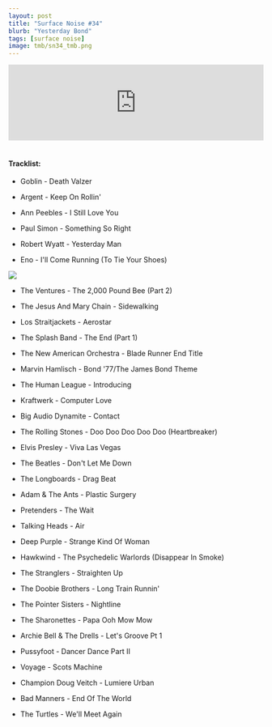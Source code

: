 ```yaml
---
layout: post
title: "Surface Noise #34"
blurb: "Yesterday Bond"
tags: [surface noise]
image: tmb/sn34_tmb.png
---
```


<iframe scrolling="no" id="hearthis_at_track_3028409" width="100%" height="150" src="https://hearthis.at/embed/3028409/transparent_black/?hcolor=&color=&style=2&block_size=2&block_space=1&background=1&waveform=0&cover=0&autoplay=0&css=" frameborder="0" allowtransparency allow="autoplay"><p>Listen to <a href="https://hearthis.at/zerocc/surface-noise-34-5418/" target="_blank">Surface Noise #34 (5/4/18)</a> <span>by</span><a href="https://hearthis.at/zerocc/" target="_blank" >Zero</a> <span>on</span> <a href="https://hearthis.at/" target="_blank">hearthis.at</a></p></iframe>
&nbsp;

#### Tracklist:

- Goblin - Death Valzer
- Argent - Keep On Rollin'
- Ann Peebles - I Still Love You

- Paul Simon - Something So Right
- Robert Wyatt - Yesterday Man
- Eno - I'll Come Running (To Tie Your Shoes)

![](https://lh3.googleusercontent.com/vQoBgkdmHl71bth4ZC7OFVZ9wnWY9s8IlUeWXUFl4jjS4hBxhzZP1gCKQwIVvTEEUUVHFlsnaC27LUlLGg2A_wxGI7b8lLwPnOhCmr1i7axO1ZI-D6YsbsH4MJpGrxljZ3e3uYbCUWA62AlHgZK-fUYmBM4Ha1cV5esOx1VGBCIoc5btIkhk_7lA3I62VoVHOSq88UwD-f0xckq4jG_wg5Mlf1TXYmGJcdH--8zzf4_mjqa3Xafyhq5JKYrIpWxBzCH3ii-RudKqovPugZ_X38_VogLQf9A-Wazx32AnEid0aurdD8BNwuzTBpvvgFns92GhA6aVBgxo4qvpB2sok7evGpq7XIouAwe6-c1lWn2xRTGXefovXf9-Hfy_E7bDv_u_AUPBTcm1oSnRQItOO6nYHiM2kUBU_poOw2JqWSe6pmEYmEQ3ymjshbylu2Nn10Tnv79xUFtfyB3BvpZwS2vfp_-3iIAoa5jNxq_XmB7tdMejM-R4bmnMK5PjncADu04rVVKxXM2i0rOZone-udKe4xS97HNhhOqrBPyfJ-oBvJ30BPNRV8G-RZOXDZjjI_Tf4wOj_1qS34OVyt0JM9uz28t2MV5VblvnCn9ViLb8SG3fvses5VFyerTnog9jrO06-N9osV6D1myQloK0kgRW=w595-h600-no)

- The Ventures - The 2,000 Pound Bee (Part 2)
- The Jesus And Mary Chain - Sidewalking
- Los Straitjackets - Aerostar

- The Splash Band - The End (Part 1)
- The New American Orchestra - Blade Runner End Title
- Marvin Hamlisch - Bond '77/The James Bond Theme

- The Human League - Introducing
- Kraftwerk - Computer Love
- Big Audio Dynamite - Contact

- The Rolling Stones - Doo Doo Doo Doo Doo (Heartbreaker)
- Elvis Presley - Viva Las Vegas
- The Beatles - Don't Let Me Down

- The Longboards - Drag Beat
- Adam & The Ants - Plastic Surgery
- Pretenders - The Wait
- Talking Heads - Air

- Deep Purple - Strange Kind Of Woman
- Hawkwind - The Psychedelic Warlords (Disappear In Smoke)
- The Stranglers - Straighten Up

- The Doobie Brothers - Long Train Runnin'
- The Pointer Sisters - Nightline
- The Sharonettes - Papa Ooh Mow Mow

- Archie Bell & The Drells - Let's Groove Pt 1
- Pussyfoot - Dancer Dance Part II
- Voyage - Scots Machine

- Champion Doug Veitch - Lumiere Urban
- Bad Manners - End Of The World

- The Turtles - We'll Meet Again
